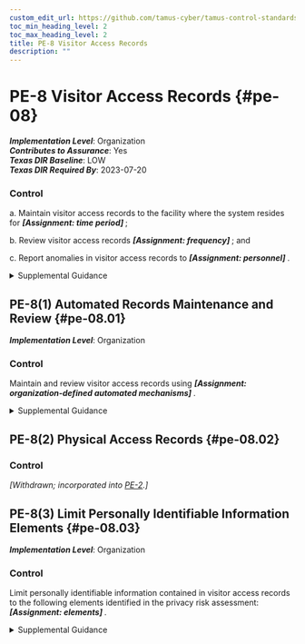 ```yaml
---
custom_edit_url: https://github.com/tamus-cyber/tamus-control-standards/tree/main/content/tamus.edu/TAMUS_profile.yaml
toc_min_heading_level: 2
toc_max_heading_level: 2
title: PE-8 Visitor Access Records
description: ""
---
```


# PE-8 Visitor Access Records {#pe-08}

_**Implementation Level**_: Organization\
_**Contributes to Assurance**_: Yes\
_**Texas DIR Baseline**_: LOW\
_**Texas DIR Required By**_: 2023-07-20

### Control



a. Maintain visitor access records to the facility where the system resides for <strong title="pe-08_odp.01"> <em>[Assignment: time period]</em> </strong>;

b. Review visitor access records <strong title="pe-08_odp.02"> <em>[Assignment: frequency]</em> </strong> ; and

c. Report anomalies in visitor access records to <strong title="pe-08_odp.03"> <em>[Assignment: personnel]</em> </strong>.


<details><summary>Supplemental Guidance</summary>Visitor access records include the names and organizations of individuals visiting, visitor signatures, forms of identification, dates of access, entry and departure times, purpose of visits, and the names and organizations of individuals visited. Access record reviews determine if access authorizations are current and are still required to support organizational mission and business functions. Access records are not required for publicly accessible areas.</details>


## PE-8(1) Automated Records Maintenance and Review {#pe-08.01}

_**Implementation Level**_: Organization

### Control

Maintain and review visitor access records using <strong title="pe-8.1_prm_1"> <em>[Assignment: organization-defined automated mechanisms]</em> </strong>.


<details><summary>Supplemental Guidance</summary>Visitor access records may be stored and maintained in a database management system that is accessible by organizational personnel. Automated access to such records facilitates record reviews on a regular basis to determine if access authorizations are current and still required to support organizational mission and business functions.</details>


## PE-8(2) Physical Access Records {#pe-08.02}

### Control

<em>[Withdrawn; incorporated into [PE-2](/catalog/pe/pe-02).]</em>



## PE-8(3) Limit Personally Identifiable Information Elements {#pe-08.03}

_**Implementation Level**_: Organization

### Control

Limit personally identifiable information contained in visitor access records to the following elements identified in the privacy risk assessment: <strong title="pe-08.03_odp"> <em>[Assignment: elements]</em> </strong>.


<details><summary>Supplemental Guidance</summary>Organizations may have requirements that specify the contents of visitor access records. Limiting personally identifiable information in visitor access records when such information is not needed for operational purposes helps reduce the level of privacy risk created by a system.</details>
